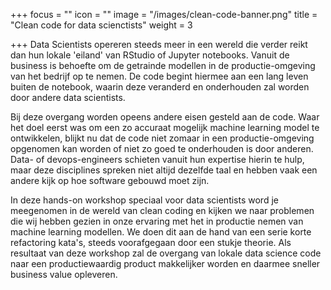+++
focus = ""
icon = ""
image = "/images/clean-code-banner.png"
title = "Clean code for data scienctists"
weight = 3

+++
Data Scientists opereren steeds meer in een wereld die verder reikt dan hun lokale 'eiland' van RStudio of Jupyter notebooks. Vanuit de business is behoefte om de getrainde modellen in de productie-omgeving van het bedrijf op te nemen. De code begint hiermee aan een lang leven buiten de notebook, waarin deze veranderd en onderhouden zal worden door andere data scientists.

Bij deze overgang worden opeens andere eisen gesteld aan de code. Waar het doel eerst was om een zo accuraat mogelijk machine learning model te ontwikkelen, blijkt nu dat de code niet zomaar in een productie-omgeving opgenomen kan worden of niet zo goed te onderhouden is door anderen. Data- of devops-engineers schieten vanuit hun expertise hierin te hulp, maar deze disciplines spreken niet altijd dezelfde taal en hebben vaak een andere kijk op hoe software gebouwd moet zijn.

In deze hands-on workshop speciaal voor data scientists word je meegenomen in de wereld van clean coding en kijken we naar problemen die wij hebben gezien in onze ervaring met het in productie nemen van machine learning modellen. We doen dit aan de hand van een serie korte refactoring kata's, steeds voorafgegaan door een stukje theorie. Als resultaat van deze workshop zal de overgang van lokale data science code naar een productiewaardig product makkelijker worden en daarmee sneller business value opleveren.